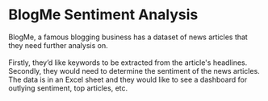 # BlogMe Sentiment Analysis
BlogMe, a famous blogging business has a dataset of news articles that they need further analysis on.<br>
<br>
Firstly, they’d like keywords to be extracted from the article's headlines. Secondly,
they would need to determine the sentiment of the news articles. The data is in an
Excel sheet and they would like to see a dashboard for outlying sentiment, top articles, etc.
